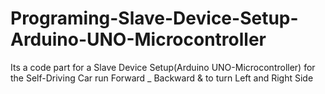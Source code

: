 # Programing-Slave-Device-Setup-Arduino-UNO-Microcontroller
Its a code part for a Slave Device Setup(Arduino UNO-Microcontroller) for the Self-Driving Car run Forward _ Backward &amp; to turn Left and Right Side

